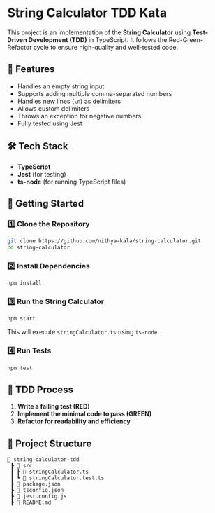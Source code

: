 # String Calculator TDD Kata

This project is an implementation of the **String Calculator** using **Test-Driven Development (TDD)** in TypeScript. It follows the Red-Green-Refactor cycle to ensure high-quality and well-tested code.

## 📌 Features

- Handles an empty string input
- Supports adding multiple comma-separated numbers
- Handles new lines (`\n`) as delimiters
- Allows custom delimiters
- Throws an exception for negative numbers
- Fully tested using Jest

## 🛠 Tech Stack

- **TypeScript**
- **Jest** (for testing)
- **ts-node** (for running TypeScript files)

## 🚀 Getting Started

### **1️⃣ Clone the Repository**

```bash
git clone https://github.com/nithya-kala/string-calculator.git
cd string-calculator
```

### **2️⃣ Install Dependencies**

```bash
npm install
```

### **3️⃣ Run the String Calculator**

```bash
npm start
```

This will execute `stringCalculator.ts` using `ts-node`.

### **4️⃣ Run Tests**

```bash
npm test
```

## 📝 TDD Process

1. **Write a failing test (RED)**
2. **Implement the minimal code to pass (GREEN)**
3. **Refactor for readability and efficiency**

## 📂 Project Structure

```
📂 string-calculator-tdd
 ┣ 📂 src
 ┃ ┣ 📜 stringCalculator.ts
 ┃ ┗ 📜 stringCalculator.test.ts
 ┣ 📜 package.json
 ┣ 📜 tsconfig.json
 ┣ 📜 jest.config.js
 ┣ 📜 README.md
```
